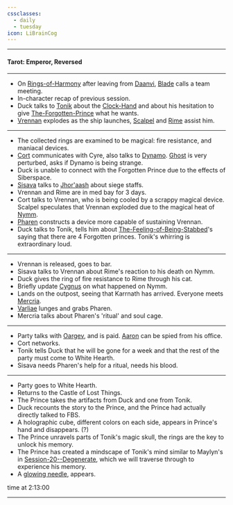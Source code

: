 ```yaml
---
cssclasses:
  - daily
  - tuesday
icon: LiBrainCog
---
```

***
#### Tarot: Emperor, Reversed
***
- On [Rings-of-Harmony](../../-Groups/Rings-of-Harmony.md) after leaving from [Daanvi](../../-Locations--Planes/Daanvi.md), [Blade](../../-Characters/Blade.md) calls a team meeting.
- In-character recap of previous session.
- Duck talks to [Tonik](../../-Characters/Tonik.md) about the [Clock-Hand](../../-Items/Clock-Hand.md) and about his hesitation to give [The-Forgotten-Prince](../../-Characters/The-Forgotten-Prince.md) what he wants. 
- [Vrennan](../../-Characters/Vrennan.md) explodes as the ship launches, [Scalpel](../../-Characters/Scalpel.md) and [Rime](../../-Characters/Rime.md) assist him.
***
* The collected rings are examined to be magical: fire resistance, and maniacal devices.
* [Cort](../../-Characters/-Player/Cort.md) communicates with Cyre, also talks to [Dynamo](../../-Characters/Dynamo.md). [Ghost](../../-Characters/Ghost.md) is very perturbed, asks if Dynamo is being strange.
* Duck is unable to connect with the Forgotten Prince due to the effects of Siberspace.
* [Sisava](../../-Characters/-Player/Sisava.md) talks to [Jhor'aash](../../-Characters/Jhor'aash.md) about siege staffs.
* Vrennan and Rime are in med bay for 3 days.
* Cort talks to Vrennan, who is being cooled by a scrappy magical device. Scalpel speculates that Vrennan exploded due to the magical heat of [Nymm](../../-Locations--Planes/Nymm.md).
* [Pharen](../../-Characters/-Player/Pharen.md) constructs a device more capable of sustaining Vrennan.
* Duck talks to Tonik, tells him about [The-Feeling-of-Being-Stabbed](../../-Characters/The-Feeling-of-Being-Stabbed.md)'s saying that there are 4 Forgotten princes. Tonik's whirring is extraordinary loud.
***
* Vrennan is released, goes to bar.
* Sisava talks to Vrennan about Rime's reaction to his death on Nymm.
* Duck gives the ring of fire resistance to Rime through his cat.
* Briefly update [Cygnus](../../-Characters/Cygnus.md) on what happened on Nymm.
* Lands on the outpost, seeing that Karrnath has arrived. Everyone meets [Mercria](../../-Characters/-Pharen-Family/Mercria.md).
* [Varliae](../../-Characters/-Pharen-Family/Varliae.md) lunges and grabs Pharen.
* Mercria talks about Pharen's 'ritual' and soul cage.
***
* Party talks with [Oargev](../../-Characters/Oargev.md), and is paid. [Aaron](../../../-Sacrosanct/Characters/Aaron.md) can be spied from his office. 
* Cort networks.
* Tonik tells Duck that he will be gone for a week and that the rest of the party must come to White Hearth.
* Sisava needs Pharen's help for a ritual, needs his blood.
***
* Party goes to White Hearth.
* Returns to the Castle of Lost Things.
* The Prince takes the artifacts from Duck and one from Tonik.
* Duck recounts the story to the Prince, and the Prince had actually directly talked to FBS.
* A holographic cube, different colors on each side, appears in Prince's hand and disappears. (?)
* The Prince unravels parts of Tonik's magic skull, the rings are the key to unlock his memory.
* The Prince has created a mindscape of Tonik's mind similar to Maylyn's in [Session-20--Degenerate](-4-Bees-made-honey-in-the-lions-skull/Session-20--Degenerate.md), which we will traverse through to experience his memory.
* A [glowing needle](../../../-Sacrosanct/Machine-of-Enchantment.md), appears. 

time at 2:13:00
***

